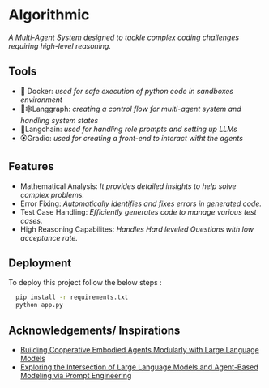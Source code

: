 # Algorithmic
_A Multi-Agent System designed to tackle complex coding challenges requiring high-level reasoning._


## Tools

- 🐳 Docker: _used for safe execution of python code in sandboxes environment_
- 🦜🕸️Langgraph: _creating a control flow for multi-agent system and handling system states_
- 🦜Langchain: _used for handling role prompts and setting up LLMs_
- 🏵️Gradio: _used for creating a front-end to interact witht the agents_


## Features

- Mathematical Analysis: _It provides detailed insights to help solve complex problems._
- Error Fixing: _Automatically identifies and fixes errors in generated code._
- Test Case Handling: _Efficiently generates code to manage various test cases._
- High Reasoning Capabilites: _Handles Hard leveled Questions with low acceptance rate._

## Deployment

To deploy this project follow the below steps :

```bash
  pip install -r requirements.txt
  python app.py
```



## Acknowledgements/ Inspirations

 - [Building Cooperative Embodied Agents Modularly with Large Language Models](https://arxiv.org/abs/2307.02485)
 - [Exploring the Intersection of Large Language Models and Agent-Based Modeling via Prompt Engineering](https://arxiv.org/abs/2308.07411)

